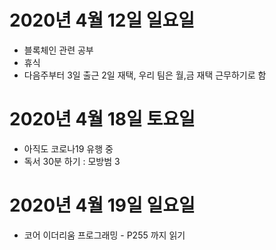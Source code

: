 
# 2020년 4월 12일 일요일

- 블록체인 관련 공부
- 휴식
- 다음주부터 3일 출근 2일 재택, 우리 팀은 월,금 재택 근무하기로 함

# 2020년 4월 18일 토요일

- 아직도 코로나19 유행 중
- 독서 30분 하기 : 모방범 3

# 2020년 4월 19일 일요일

- 코어 이더리움 프로그래밍 - P255 까지 읽기
